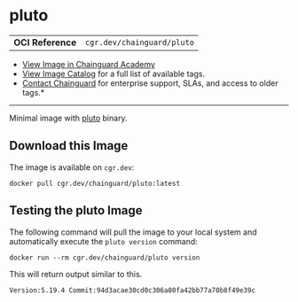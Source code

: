 <!--monopod:start-->
# pluto
| | |
| - | - |
| **OCI Reference** | `cgr.dev/chainguard/pluto` |


* [View Image in Chainguard Academy](https://edu.chainguard.dev/chainguard/chainguard-images/reference/pluto/overview/)
* [View Image Catalog](https://console.enforce.dev/images/catalog) for a full list of available tags.
* [Contact Chainguard](https://www.chainguard.dev/chainguard-images) for enterprise support, SLAs, and access to older tags.*

---
<!--monopod:end-->

<!--overview:start-->
Minimal image with [pluto](https://github.com/FairwindsOps/pluto/) binary.
<!--overview:end-->

<!--getting:start-->
## Download this Image
The image is available on `cgr.dev`:

```
docker pull cgr.dev/chainguard/pluto:latest
```
<!--getting:end-->

<!--body:start-->

## Testing the pluto Image

The following command will pull the image to your local system and automatically execute the `pluto version` command:

```shell
docker run --rm cgr.dev/chainguard/pluto version
```

This will return output similar to this.

```
Version:5.19.4 Commit:94d3acae30cd0c306a80fa42bb77a70b8f49e39c
```
<!--body:end-->
